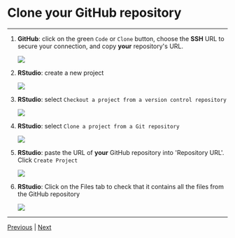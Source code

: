 # Clone your GitHub repository

***
1. **GitHub**: click on the green `Code` or `Clone` button, choose the **SSH** URL to secure your connection, and copy **your** repository's URL. 

    ![](./assets/clone-button.png)

2. **RStudio**: create a new project

    ![](./assets/new-project.png)

3. **RStudio**: select `Checkout a project from a version control repository`

    ![](./assets/version-control-project.png)

4. **RStudio**: select `Clone a project from a Git repository`

    ![](./assets/git-project.png)

5. **RStudio**: paste the URL of **your** GitHub repository into 'Repository URL'. Click `Create Project`

    ![](./assets/paste-url.png)

6. **RStudio**: Click on the Files tab to check that it contains all the files from the GitHub repository

    ![](./assets/files-tab.png)

***

[Previous](./fork.md) | [Next](./commit.md)
